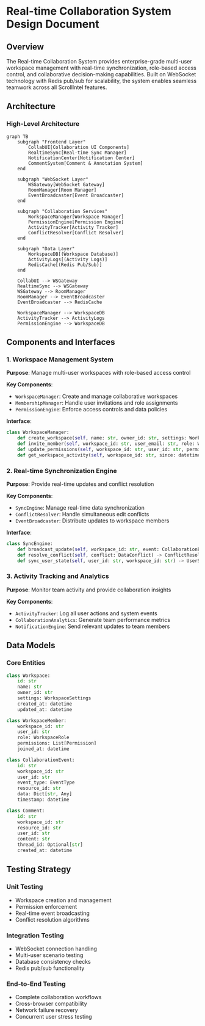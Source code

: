 # Real-time Collaboration System Design Document

## Overview

The Real-time Collaboration System provides enterprise-grade multi-user workspace management with real-time synchronization, role-based access control, and collaborative decision-making capabilities. Built on WebSocket technology with Redis pub/sub for scalability, the system enables seamless teamwork across all ScrollIntel features.

## Architecture

### High-Level Architecture

```mermaid
graph TB
    subgraph "Frontend Layer"
        CollabUI[Collaboration UI Components]
        RealtimeSync[Real-time Sync Manager]
        NotificationCenter[Notification Center]
        CommentSystem[Comment & Annotation System]
    end
    
    subgraph "WebSocket Layer"
        WSGateway[WebSocket Gateway]
        RoomManager[Room Manager]
        EventBroadcaster[Event Broadcaster]
    end
    
    subgraph "Collaboration Services"
        WorkspaceManager[Workspace Manager]
        PermissionEngine[Permission Engine]
        ActivityTracker[Activity Tracker]
        ConflictResolver[Conflict Resolver]
    end
    
    subgraph "Data Layer"
        WorkspaceDB[(Workspace Database)]
        ActivityLogs[(Activity Logs)]
        RedisCache[(Redis Pub/Sub)]
    end
    
    CollabUI --> WSGateway
    RealtimeSync --> WSGateway
    WSGateway --> RoomManager
    RoomManager --> EventBroadcaster
    EventBroadcaster --> RedisCache
    
    WorkspaceManager --> WorkspaceDB
    ActivityTracker --> ActivityLogs
    PermissionEngine --> WorkspaceDB
```

## Components and Interfaces

### 1. Workspace Management System

**Purpose**: Manage multi-user workspaces with role-based access control

**Key Components**:
- `WorkspaceManager`: Create and manage collaborative workspaces
- `MembershipManager`: Handle user invitations and role assignments
- `PermissionEngine`: Enforce access controls and data policies

**Interface**:
```python
class WorkspaceManager:
    def create_workspace(self, name: str, owner_id: str, settings: WorkspaceSettings) -> Workspace
    def invite_member(self, workspace_id: str, user_email: str, role: WorkspaceRole) -> Invitation
    def update_permissions(self, workspace_id: str, user_id: str, permissions: List[Permission]) -> bool
    def get_workspace_activity(self, workspace_id: str, since: datetime) -> List[Activity]
```

### 2. Real-time Synchronization Engine

**Purpose**: Provide real-time updates and conflict resolution

**Key Components**:
- `SyncEngine`: Manage real-time data synchronization
- `ConflictResolver`: Handle simultaneous edit conflicts
- `EventBroadcaster`: Distribute updates to workspace members

**Interface**:
```python
class SyncEngine:
    def broadcast_update(self, workspace_id: str, event: CollaborationEvent) -> None
    def resolve_conflict(self, conflict: DataConflict) -> ConflictResolution
    def sync_user_state(self, user_id: str, workspace_id: str) -> UserState
```

### 3. Activity Tracking and Analytics

**Purpose**: Monitor team activity and provide collaboration insights

**Key Components**:
- `ActivityTracker`: Log all user actions and system events
- `CollaborationAnalytics`: Generate team performance metrics
- `NotificationEngine`: Send relevant updates to team members

## Data Models

### Core Entities

```python
class Workspace:
    id: str
    name: str
    owner_id: str
    settings: WorkspaceSettings
    created_at: datetime
    updated_at: datetime

class WorkspaceMember:
    workspace_id: str
    user_id: str
    role: WorkspaceRole
    permissions: List[Permission]
    joined_at: datetime

class CollaborationEvent:
    id: str
    workspace_id: str
    user_id: str
    event_type: EventType
    resource_id: str
    data: Dict[str, Any]
    timestamp: datetime

class Comment:
    id: str
    workspace_id: str
    resource_id: str
    user_id: str
    content: str
    thread_id: Optional[str]
    created_at: datetime
```

## Testing Strategy

### Unit Testing
- Workspace creation and management
- Permission enforcement
- Real-time event broadcasting
- Conflict resolution algorithms

### Integration Testing
- WebSocket connection handling
- Multi-user scenario testing
- Database consistency checks
- Redis pub/sub functionality

### End-to-End Testing
- Complete collaboration workflows
- Cross-browser compatibility
- Network failure recovery
- Concurrent user stress testing
